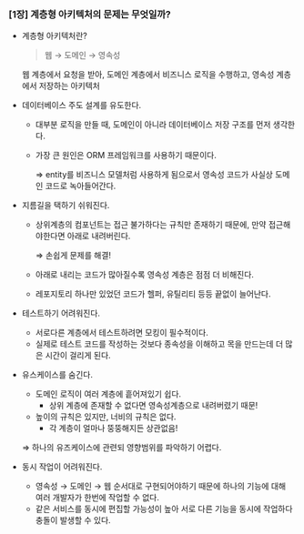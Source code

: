 ### [1장] 계층형 아키텍처의 문제는 무엇일까?

- 계층형 아키텍처란?

  > 웹 → 도메인 → 영속성
  >

  웹 계층에서 요청을 받아, 도메인 계층에서 비즈니스 로직을 수행하고, 영속성 계층에서 저장하는 아키텍처


- 데이터베이스 주도 설계를 유도한다.
    - 대부분 로직을 만들 때, 도메인이 아니라 데이터베이스 저장 구조를 먼저 생각한다.
    - 가장 큰 원인은 ORM 프레임워크를 사용하기 때문이다.

      ⇒ entity를 비즈니스 모델처럼 사용하게 됨으로서 영속성 코드가 사실상 도메인 코드로 녹아들어간다.


- 지름길을 택하기 쉬워진다.
    - 상위계층의 컴포넌트는 접근 불가하다는 규칙만 존재하기 때문에, 만약 접근해야한다면 아래로 내려버린다.

      ⇒ 손쉽게 문제를 해결!

    - 아래로 내리는 코드가 많아질수록 영속성 계층은 점점 더 비해진다.
    - 레포지토리 하나만 있었던 코드가 헬퍼, 유틸리티 등등 끝없이 늘어난다.


- 테스트하기 어려워진다.
    - 서로다른 계층에서 테스트하려면 모킹이 필수적이다.
    - 실제로 테스트 코드를 작성하는 것보다 종속성을 이해하고 목을 만드는데 더 많은 시간이 걸리게 된다.


- 유스케이스를 숨긴다.
    - 도메인 로직이 여러 계층에 흩어져있기 쉽다.
        - 상위 계층에 존재할 수 없다면 영속성계층으로 내려버렸기 때문!
    - 높이의 규칙은 있지만, 너비의 규칙은 없다.
        - 각 계층이 얼마나 뚱뚱해지든 상관없음!

  ⇒ 하나의 유즈케이스에 관련되 영향범위를 파악하기 어렵다.


- 동시 작업이 어려워진다.
    - 영속성 → 도메인 → 웹 순서대로 구현되어야하기 때문에 하나의 기능에 대해 여러 개발자가 한번에 작업할 수 없다.
    - 같은 서비스를 동시에 편집할 가능성이 높아 서로 다른 기능을 동시에 작업하다 충돌이 발생할 수 있다.
